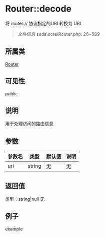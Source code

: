 # Router::decode
将 router:// 协议指定的URL转换为 URL
> *文件信息* suda\core\Router.php: 26~589
## 所属类 

[Router](../Router.md)

## 可见性

  public  
## 说明

用于处理访问的路由信息

## 参数

 
| 参数名 | 类型 | 默认值 | 说明 |
|--------|-----|-------|-------|
 | uri |  string | 无 | 无 |
## 返回值
 
类型：string|null
无
## 例子

example